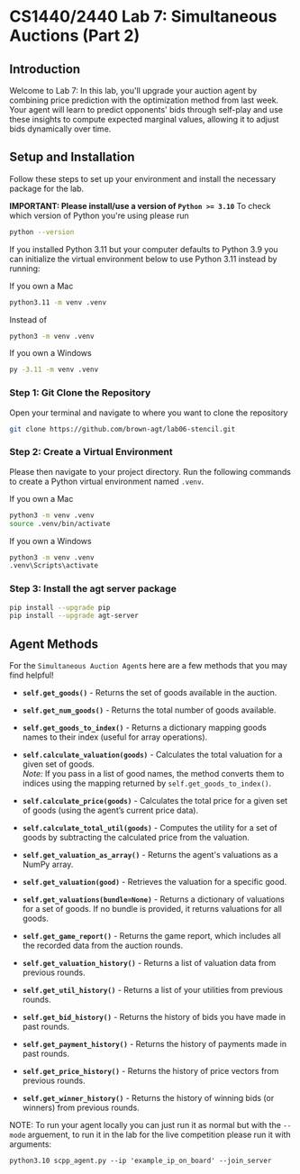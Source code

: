 # CS1440/2440 Lab 7: Simultaneous Auctions (Part 2)

## Introduction

Welcome to Lab 7: In this lab, you'll upgrade your auction agent by combining price prediction with the optimization method from last week. Your agent will learn to predict opponents' bids through self-play and use these insights to compute expected marginal values, allowing it to adjust bids dynamically over time.

## Setup and Installation

Follow these steps to set up your environment and install the necessary package for the lab.

**IMPORTANT: Please install/use a version of `Python >= 3.10`**
To check which version of Python you're using please run

```bash
python --version
```

If you installed Python 3.11 but your computer defaults to Python 3.9 you can initialize the virtual environment below to use
Python 3.11 instead by running:

If you own a Mac

```bash
python3.11 -m venv .venv
```

Instead of

```bash
python3 -m venv .venv
```

If you own a Windows

```bash
py -3.11 -m venv .venv
```

### Step 1: Git Clone the Repository

Open your terminal and navigate to where you want to clone the repository

```bash
git clone https://github.com/brown-agt/lab06-stencil.git
```

### Step 2: Create a Virtual Environment

Please then navigate to your project directory. Run the following commands to create a Python virtual environment named `.venv`.

If you own a Mac

```bash
python3 -m venv .venv
source .venv/bin/activate
```

If you own a Windows

```bash
python3 -m venv .venv
.venv\Scripts\activate
```

### Step 3: Install the agt server package

```bash
pip install --upgrade pip
pip install --upgrade agt-server
```

## Agent Methods

For the `Simultaneous Auction Agent`s here are a few methods that you may find helpful!

- **`self.get_goods()`**  - Returns the set of goods available in the auction.

- **`self.get_num_goods()`** - Returns the total number of goods available.

- **`self.get_goods_to_index()`** - Returns a dictionary mapping goods names to their index (useful for array operations).

- **`self.calculate_valuation(goods)`** - Calculates the total valuation for a given set of goods.  
  *Note:* If you pass in a list of good names, the method converts them to indices using the mapping returned by `self.get_goods_to_index()`.

- **`self.calculate_price(goods)`**  -  Calculates the total price for a given set of goods (using the agent’s current price data).

- **`self.calculate_total_util(goods)`**  - Computes the utility for a set of goods by subtracting the calculated price from the valuation.

- **`self.get_valuation_as_array()`**  - Returns the agent's valuations as a NumPy array.

- **`self.get_valuation(good)`**  - Retrieves the valuation for a specific good.

- **`self.get_valuations(bundle=None)`** - Returns a dictionary of valuations for a set of goods. If no bundle is provided, it returns valuations for all goods.

- **`self.get_game_report()`**  - Returns the game report, which includes all the recorded data from the auction rounds.

- **`self.get_valuation_history()`**  - Returns a list of valuation data from previous rounds.

- **`self.get_util_history()`** - Returns a list of your utilities from previous rounds.

- **`self.get_bid_history()`** - Returns the history of bids you have made in past rounds.

- **`self.get_payment_history()`** - Returns the history of payments made in past rounds.

- **`self.get_price_history()`** - Returns the history of price vectors from previous rounds.

- **`self.get_winner_history()`** - Returns the history of winning bids (or winners) from previous rounds.

NOTE: To run your agent locally you can just run it as normal but with the `--mode` arguement, to run it in the lab for the live competition please run it with arguments:

```
python3.10 scpp_agent.py --ip 'example_ip_on_board' --join_server
```
